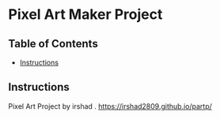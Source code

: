 # Pixel Art Maker Project

## Table of Contents

* [Instructions](#instructions)


## Instructions
Pixel Art Project by irshad . https://irshad2809.github.io/partp/ 
